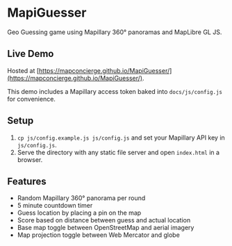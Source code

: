 # MapiGuesser

Geo Guessing game using Mapillary 360° panoramas and MapLibre GL JS.

## Live Demo

Hosted at [https://mapconcierge.github.io/MapiGuesser/](https://mapconcierge.github.io/MapiGuesser/).

This demo includes a Mapillary access token baked into `docs/js/config.js` for convenience.

## Setup

1. `cp js/config.example.js js/config.js` and set your Mapillary API key in `js/config.js`.
2. Serve the directory with any static file server and open `index.html` in a browser.

## Features

* Random Mapillary 360° panorama per round
* 5 minute countdown timer
* Guess location by placing a pin on the map
* Score based on distance between guess and actual location
* Base map toggle between OpenStreetMap and aerial imagery
* Map projection toggle between Web Mercator and globe

